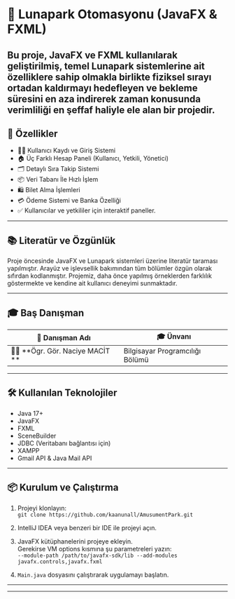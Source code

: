 # 🛒 Lunapark Otomasyonu (JavaFX & FXML)

Bu proje, JavaFX ve FXML kullanılarak geliştirilmiş, temel Lunapark sistemlerine ait özelliklere sahip olmakla birlikte fiziksel sırayı ortadan kaldırmayı hedefleyen ve bekleme süresini en aza indirerek zaman konusunda verimliliği en şeffaf haliyle ele alan bir projedir.
---

## 🚀 Özellikler

- 🧑‍💻 Kullanıcı Kaydı ve Giriş Sistemi  
- 🏠 Üç Farklı Hesap Paneli (Kullanıcı, Yetkili, Yönetici) 
- 🗂️ Detaylı Sıra Takip Sistemi 
- 📦 Veri Tabanı İle Hızlı İşlem  
- 🛍️ Bilet Alma İşlemleri 
- 💳 Ödeme Sistemi ve Banka Özelliği  
- ✅ Kullanıcılar ve yetkililer için interaktif paneller. 

---

## 📚 Literatür ve Özgünlük

Proje öncesinde JavaFX ve Lunapark sistemleri üzerine literatür taraması yapılmıştır. Arayüz ve işlevsellik bakımından tüm bölümler özgün olarak sıfırdan kodlanmıştır. Projemiz, daha önce yapılmış örneklerden farklılık göstermekte ve kendine ait kullanıcı deneyimi sunmaktadır.

---

## 🎓 Baş Danışman

| 📌 Danışman Adı         | 🎓 Ünvanı                  |
|-------------------------|-----------------------------|
| 👨‍🏫 **Ögr. Gör. Naciye MACİT ** | Bilgisayar Programcılığı Bölümü |

---

## 🛠️ Kullanılan Teknolojiler

- Java 17+
- JavaFX
- FXML
- SceneBuilder
- JDBC (Veritabanı bağlantısı için)
- XAMPP
- Gmail API & Java Mail API

---

## 📦 Kurulum ve Çalıştırma

1. Projeyi klonlayın:  
   `git clone https://github.com/kaanunall/AmusumentPark.git`

2. IntelliJ IDEA veya benzeri bir IDE ile projeyi açın.

3. JavaFX kütüphanelerini projeye ekleyin.  
   Gerekirse VM options kısmına şu parametreleri yazın:  
   `--module-path /path/to/javafx-sdk/lib --add-modules javafx.controls,javafx.fxml`

4. `Main.java` dosyasını çalıştırarak uygulamayı başlatın.


---



---
